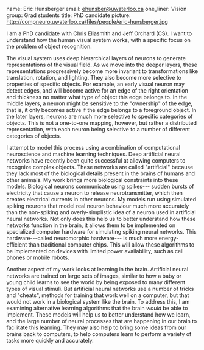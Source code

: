 name: Eric Hunsberger
email: ehunsber@uwaterloo.ca
one_liner: Vision
group: Grad students
title: PhD candidate
picture: http://compneuro.uwaterloo.ca/files/people/eric-hunsberger.jpg

I am a PhD candidate with Chris Eliasmith and Jeff Orchard (CS).
I want to understand how the human visual system works,
with a specific focus on the problem of object recognition.

The visual system uses deep hierarchical layers of neurons
to generate representations of the visual field.
As we move into the deeper layers,
these representations progressively become
more invariant to transformations like translation, rotation, and lighting.
They also become more selective to properties of specific objects.
For example, an early visual neuron may detect edges,
and will become active for an edge of the right orientation and thickness
no matter what type of object this edge belongs to.
In the middle layers, a neuron might be sensitive to the "ownership" of the edge,
that is, it only becomes active if the edge belongs to a foreground object.
In the later layers, neurons are much more selective to specific categories of objects.
This is not a one-to-one mapping, however,
but rather a distributed representation,
with each neuron being selective to a number of different categories of objects.

I attempt to model this process using a combination of computational neuroscience
and machine learning techniques.
Deep artificial neural networks have recently been quite successful
at allowing computers to recognize complex objects.
These networks are called "artificial" because
they lack most of the biological details present
in the brains of humans and other animals.
My work brings more biological constraints into these models.
Biological neurons communicate using spikes---
sudden bursts of electricity that cause a neuron to release neurotransmitter,
which then creates electrical currents in other neurons.
My models run using simulated spiking neurons
that model real neuron behaviour much more accurately
than the non-spiking and overly-simplistic idea of a neuron used in
artificial neural networks.
Not only does this help us to better understand
how these networks function in the brain,
it allows them to be implemented on specialized computer hardware
for simulating spiking neural networks.
This hardware---called neuromorphic hardware---
is much more energy-efficient than traditional computer chips.
This will allow these algorithms to be implemented on devices
with limited power availability,
such as cell phones or mobile robots.

Another aspect of my work looks at learning in the brain.
Artificial neural networks are trained on large sets of images,
similar to how a baby or young child
learns to see the world by being exposed
to many different types of visual stimuli.
But artificial neural networks use a number of tricks and "cheats",
methods for training that work well on a computer,
but that would not work in a biological system like the brain.
To address this, I am examining alternative learning algorithms
that the brain *would* be able to implement.
These models will help us to better understand how we learn,
and the large number of neural processes
that are happening in our brain to facilitate this learning.
They may also help to bring some ideas from our brains back to computers,
to help computers learn to perform a variety of tasks
more quickly and accurately.